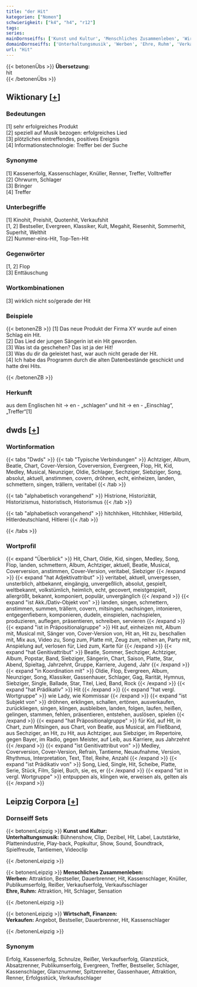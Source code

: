 ```yaml
---
title: "der Hit"
kategorien: ["Nomen"]
schwierigkeit: ["k4", "h4", "r12"]
tags:
series:
mainDornseiffs: ['Kunst und Kultur', 'Menschliches Zusammenleben', 'Wirtschaft, Finanzen']
domainDornseiffs: ['Unterhaltungsmusik', 'Werben', 'Ehre, Ruhm', 'Verkaufen']
url: "Hit"
---
```


{{< betonenÜbs >}}
**Übersetzung:**  
hit  
{{< /betonenÜbs >}}

## Wiktionary [[+](https://de.wiktionary.org/wiki/Hit)]

### Bedeutungen
[1] sehr erfolgreiches Produkt  
[2] speziell auf Musik bezogen: erfolgreiches Lied  
[3] plötzliches eintreffendes, positives Ereignis  
[4] Informationstechnologie: Treffer bei der Suche  

### Synonyme
[1] Kassenerfolg, Kassenschlager, Knüller, Renner, Treffer, Volltreffer  
[2] Ohrwurm, Schlager  
[3] Bringer  
[4] Treffer  

### Unterbegriffe
[1] Kinohit, Preishit, Quotenhit, Verkaufshit  
[1, 2] Bestseller, Evergreen, Klassiker, Kult, Megahit, Riesenhit, Sommerhit, Superhit, Welthit  
[2] Nummer-eins-Hit, Top-Ten-Hit  

### Gegenwörter
[1, 2] Flop  
[3] Enttäuschung  

### Wortkombinationen
[3] wirklich nicht so/gerade der Hit  

### Beispiele
{{< betonenZB >}}
[1] Das neue Produkt der Firma XY wurde auf einen Schlag ein Hit.  
[2] Das Lied der jungen Sängerin ist ein Hit geworden.  
[3] Was ist da geschehen? Das ist ja der Hit!  
[3] Was du dir da geleistet hast, war auch nicht gerade der Hit.  
[4] Ich habe das Programm durch die alten Datenbestände geschickt und hatte drei Hits.  

{{< /betonenZB >}}
### Herkunft
aus dem Englischen hit → en - „schlagen“ und hit → en - „Einschlag“, „Treffer“[1]  



## dwds [[+](https://www.dwds.de/wb/Hit)]

### Wortinformation
{{< tabs "Dwds" >}}
{{< tab "Typische Verbindungen" >}}
Achtziger, Album, Beatle, Chart, Cover-Version, Coverversion, Evergreen, Flop, Hit, Kid, Medley, Musical, Neunziger, Oldie, Schlager, Sechziger, Siebziger, Song, absolut, aktuell, anstimmen, covern, dröhnen, echt, einheizen, landen, schmettern, singen, trällern, veritabel
{{< /tab >}}

{{< tab "alphabetisch vorangehend" >}}
Histrione, Historizität, Historizismus, historistisch, Historismus
{{< /tab >}}

{{< tab "alphabetisch vorangehend" >}}
hitchhiken, Hitchhiker, Hitlerbild, Hitlerdeutschland, Hitlerei
{{< /tab >}}

{{< /tabs >}}

### Wortprofil
{{< expand "Überblick" >}} Hit, Chart, Oldie, Kid, singen, Medley, Song, Flop, landen, schmettern, Album, Achtziger, aktuell, Beatle, Musical, Coverversion, anstimmen, Cover-Version, veritabel, Siebziger {{< /expand >}}
{{< expand "hat Adjektivattribut" >}} veritabel, aktuell, unvergessen, unsterblich, altbekannt, eingängig, unvergeßlich, absolut, gespielt, weltbekannt, volkstümlich, heimlich, echt, gecovert, meistgespielt, allergrößt, bekannt, komponiert, populär, unvergänglich {{< /expand >}}
{{< expand "ist Akk./Dativ-Objekt von" >}} landen, singen, schmettern, anstimmen, summen, trällern, covern, mitsingen, nachsingen, intonieren, entgegenfiebern, komponieren, dudeln, einspielen, nachspielen, produzieren, auflegen, präsentieren, schreiben, servieren {{< /expand >}}
{{< expand "ist in Präpositionalgruppe" >}} Hit auf, einheizen mit, Album mit, Musical mit, Sänger von, Cover-Version von, Hit an, Hit zu, beschallen mit, Mix aus, Video zu, Song zum, Platte mit, Zeug zum, reihen an, Party mit, Anspielung auf, verlosen für, Lied zum, Karte für {{< /expand >}}
{{< expand "hat Genitivattribut" >}} Beatle, Sommer, Sechziger, Achtziger, Album, Popstar, Band, Siebziger, Sängerin, Chart, Saison, Platte, Star, Abend, Spieltag, Jahrzehnt, Gruppe, Karriere, Jugend, Jahr {{< /expand >}}
{{< expand "in Koordination mit" >}} Oldie, Flop, Evergreen, Album, Neunziger, Song, Klassiker, Gassenhauer, Schlager, Gag, Rarität, Hymnus, Siebziger, Single, Ballade, Star, Titel, Lied, Band, Rock {{< /expand >}}
{{< expand "hat Prädikativ" >}} Hit {{< /expand >}}
{{< expand "hat vergl. Wortgruppe" >}} wie Lady, wie Kommissar {{< /expand >}}
{{< expand "ist Subjekt von" >}} dröhnen, erklingen, schallen, ertönen, ausverkaufen, zurückliegen, singen, klingen, ausbleiben, landen, folgen, laufen, heißen, gelingen, stammen, fehlen, präsentieren, entstehen, auslösen, spielen {{< /expand >}}
{{< expand "hat Präpositionalgruppe" >}} für Kid, auf Hit, in Chart, zum Mitsingen, aus Chart, von Beatle, aus Musical, am Fließband, aus Sechziger, an Hit, zu Hit, aus Achtziger, aus Siebziger, im Repertoire, gegen Bayer, im Radio, gegen Meister, auf Leib, aus Karriere, aus Jahrzehnt {{< /expand >}}
{{< expand "ist Genitivattribut von" >}} Medley, Coverversion, Cover-Version, Refrain, Tantieme, Neuaufnahme, Version, Rhythmus, Interpretation, Text, Titel, Reihe, Anzahl {{< /expand >}}
{{< expand "ist Prädikativ von" >}} Song, Lied, Single, Hit, Scheibe, Platte, Serie, Stück, Film, Spiel, Buch, sie, es, er {{< /expand >}}
{{< expand "ist in vergl. Wortgruppe" >}} entpuppen als, klingen wie, erweisen als, gelten als {{< /expand >}}

## Leipzig Corpora [[+](https://corpora.uni-leipzig.de/en/res?word=Hit&corpusId=deu_newscrawl-public_2018)]

### Dornseiff Sets
{{< betonenLeipzig >}}
**Kunst und Kultur:**  
**Unterhaltungsmusik:** Bühnenshow, Clip, Dezibel, Hit, Label, Lautstärke, Plattenindustrie, Play-back, Popkultur, Show, Sound, Soundtrack, Spielfreude, Tantiemen, Videoclip  

{{< /betonenLeipzig >}}


{{< betonenLeipzig >}}
**Menschliches Zusammenleben:**  
**Werben:** Attraktion, Bestseller, Dauerbrenner, Hit, Kassenschlager, Knüller, Publikumserfolg, Reißer, Verkaufserfolg, Verkaufsschlager  
**Ehre, Ruhm:** Attraktion, Hit, Schlager, Sensation  

{{< /betonenLeipzig >}}


{{< betonenLeipzig >}}
**Wirtschaft, Finanzen:**  
**Verkaufen:** Angebot, Bestseller, Dauerbrenner, Hit, Kassenschlager  

{{< /betonenLeipzig >}}

### Synonym
Erfolg, Kassenerfolg, Schnulze, Reißer, Verkaufserfolg, Glanzstück, Absatzrenner, Publikumserfolg, Evergreen, Treffer, Bestseller, Schlager, Kassenschlager, Glanznummer, Spitzenreiter, Gassenhauer, Attraktion, Renner, Erfolgsstück, Verkaufsschlager

